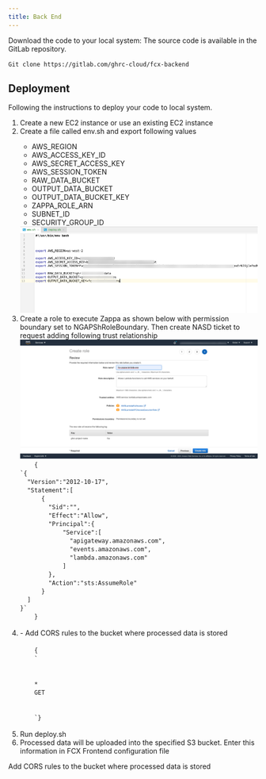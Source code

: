```yaml
---
title: Back End
---
```


Download the code to your local system:
The source code is available in the GitLab repository.


```
Git clone https://gitlab.com/ghrc-cloud/fcx-backend
```

## Deployment
Following the instructions to deploy your code to local system.

<ol>
<li> Create a new EC2 instance or use an existing EC2 instance</li>
<li> Create a file called env.sh and export following values</li>
<ul>
  <li> AWS_REGION</li>
  <li> AWS_ACCESS_KEY_ID</li>
  <li> AWS_SECRET_ACCESS_KEY</li>
  <li> AWS_SESSION_TOKEN</li>
  <li> RAW_DATA_BUCKET</li>
  <li> OUTPUT_DATA_BUCKET</li>
  <li> OUTPUT_DATA_BUCKET_KEY</li>
  <li> ZAPPA_ROLE_ARN</li>
  <li> SUBNET_ID</li>
  <li> SECURITY_GROUP_ID</li>
</ul>
  <img
    src='../static/img/backend/evn.sh-example.png'
  />
  <li> 
  Create a role to execute Zappa as shown below with permission boundary set to NGAPShRoleBoundary. Then create NASD ticket to request adding following trust relationship
  </li>
  <img
  src='../static/img/backend/AWS-create-role.png'
  />

  <code>
    {
`{
  "Version":"2012-10-17",
  "Statement":[
      {
        "Sid":"",
        "Effect":"Allow",
        "Principal":{
            "Service":[
              "apigateway.amazonaws.com",
              "events.amazonaws.com",
              "lambda.amazonaws.com"
            ]
        },
        "Action":"sts:AssumeRole"
      }
  ]
}`
    }
  </code>

<li>- Add CORS rules to the bucket where processed data is stored</li>
  <code>
    {
    `<?xml version="1.0" encoding="UTF-8"?>
    <CORSConfiguration xmlns="http://s3.amazonaws.com/doc/2006-03-01/">
    <CORSRule>
    <AllowedOrigin>*</AllowedOrigin>
    <AllowedMethod>GET</AllowedMethod>
    </CORSRule>
    </CORSConfiguration>
    `}
  </code>

<li> Run deploy.sh</li>
<li> Processed data will be uploaded into the specified S3 bucket. Enter this information in FCX Frontend configuration file</li>
</ol>


Add CORS rules to the bucket where processed data is stored



